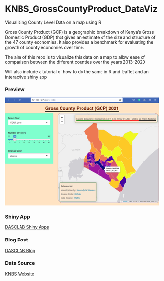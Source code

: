 # KNBS_GrossCountyProduct_DataViz
Visualizing County Level Data on a map using R

Gross County Product (GCP) is a geographic breakdown of Kenya’s Gross Domestic Product (GDP) that gives
an estimate of the size and structure of the 47 county economies. It also provides a benchmark for evaluating
the growth of county economies over time.

The aim of this repo is to visualize this data on a map to allow ease of comparison between the different counties over the years 2013-2020

Will also include a tutorial of how to do the same in R and leaflet and an interactive shiny app

### Preview
![Gross County Product Viz](gcp-viz-app-screenshot.png)

### Shiny App
[DASCLAB Shiny Apps](https://dasclab.uonbi.ac.ke/shiny/knbs-gcp/)

### Blog Post
[DASCLAB Blog](https://dasclab.uonbi.ac.ke/analytics/blog/visualizing-map-data-with-ggplot-and-leaflet)

### Data Source
<a  target="_blank" href="https://www.knbs.or.ke/download/gross-county-product-gcp-2021/">KNBS Website</a>
